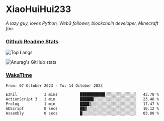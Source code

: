 # XiaoHuiHui233

*A lazy guy, loves Python, Web3 follower, blockchain developer, Minecraft fan.*

### [Github Readme Stats](https://github.com/anuraghazra/github-readme-stats)

![Top Langs](https://github-readme-stats.vercel.app/api/top-langs/?username=XiaoHuiHui233&layout=compact&theme=github_dark)

![Anurag's GitHub stats](https://github-readme-stats.vercel.app/api?username=XiaoHuiHui233&show_icons=true&theme=github_dark)

### [WakaTime](https://wakatime.com)

<!--START_SECTION:waka-->

```txt
From: 07 October 2023 - To: 14 October 2023

Ezhil            3 mins          ███████████░░░░░░░░░░░░░░   43.70 %
ActionScript 3   1 min           ██████░░░░░░░░░░░░░░░░░░░   23.46 %
Prolog           1 min           ████▒░░░░░░░░░░░░░░░░░░░░   17.47 %
GDScript         0 secs          ██▓░░░░░░░░░░░░░░░░░░░░░░   10.12 %
Assembly         0 secs          █░░░░░░░░░░░░░░░░░░░░░░░░   03.80 %
```

<!--END_SECTION:waka-->
